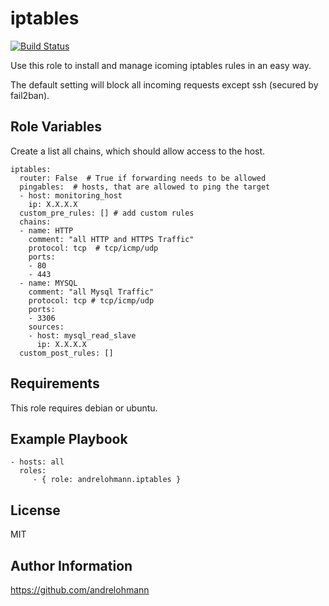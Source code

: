 iptables
==========

[![Build Status](https://travis-ci.org/andrelohmann/ansible-role-iptables.svg?branch=master)](https://travis-ci.org/andrelohmann/ansible-role-iptables)

Use this role to install and manage icoming iptables rules in an easy way.

The default setting will block all incoming requests except ssh (secured by fail2ban).

Role Variables
--------------

Create a list all chains, which should allow access to the host.


    iptables:
      router: False  # True if forwarding needs to be allowed
      pingables:  # hosts, that are allowed to ping the target
      - host: monitoring_host
        ip: X.X.X.X
      custom_pre_rules: [] # add custom rules
      chains:
      - name: HTTP
        comment: "all HTTP and HTTPS Traffic"
        protocol: tcp  # tcp/icmp/udp
        ports:
        - 80
        - 443
      - name: MYSQL
        comment: "all Mysql Traffic"
        protocol: tcp # tcp/icmp/udp
        ports:
        - 3306
        sources:
        - host: mysql_read_slave
          ip: X.X.X.X
      custom_post_rules: []

Requirements
------------

This role requires debian or ubuntu.

Example Playbook
----------------

    - hosts: all
      roles:
         - { role: andrelohmann.iptables }

License
-------

MIT

Author Information
------------------

https://github.com/andrelohmann

